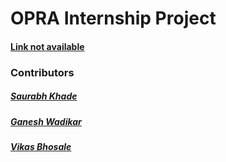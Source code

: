 # OPRA Internship Project
#### [Link not available](https://github.com/SaurabhKhade/opra/#)

### Contributors
##### [Saurabh Khade](https://github.com/SaurabhKhade)
##### [Ganesh Wadikar](https://github.com/SaurabhKhade/opra/#)
##### [Vikas Bhosale](https://github.com/SaurabhKhade/opra/#)
